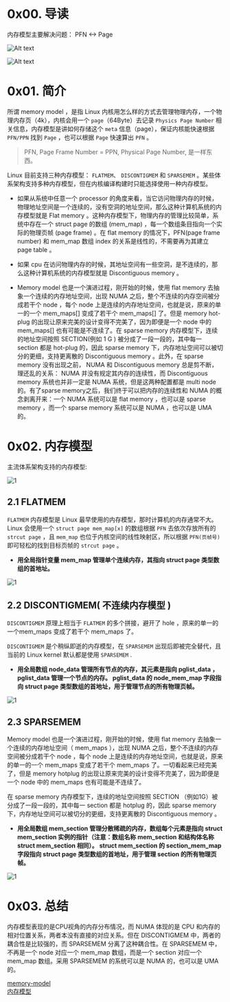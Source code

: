 # 0x00. 导读
 
内存模型主要解决问题： PFN <-> Page 

![Alt text](../../pic/linux/memory/vpn_and_pfn.png)

![Alt text](../../pic/linux/memory/page_and_pfn.png)

# 0x01. 简介

所谓 memory model ，是指 Linux 内核用怎么样的方式去管理物理内存，一个物理内存页（4k），内核会用一个 `page`（64Byte）去记录 `Physics Page Number` 相关信息，内存模型是讲如何存储这个 `meta` 信息（page），保证内核能快速根据 `PFN/PPN` 找到 `Page` ，也可以根据 `Page` 快速算出 `PFN` 。

> PFN, Page Frame Number = PPN, Physical Page Number, 是一样东西。

Linux 目前支持三种内存模型： `FLATMEM`、 `DISCONTIGMEM` 和 `SPARSEMEM` 。某些体系架构支持多种内存模型，但在内核编译构建时只能选择使用一种内存模型。

- 如果从系统中任意一个 processor 的角度来看，当它访问物理内存的时候，物理地址空间是一个连续的，没有空洞的地址空间，那么这种计算机系统的内存模型就是 Flat memory 。这种内存模型下，物理内存的管理比较简单，系统中存在一个 struct page 的数组 (mem_map) ，每一个数组条目指向一个实际的物理页帧 (page frame) 。在 flat memory 的情况下，PFN(page frame number) 和 mem_map 数组 index 的关系是线性的，不需要再为其建立 page table 。

- 如果 cpu 在访问物理内存的时候，其地址空间有一些空洞，是不连续的，那么这种计算机系统的内存模型就是 Discontiguous memory 。

- Memory model 也是一个演进过程，刚开始的时候，使用 flat memory 去抽象一个连续的内存地址空间，出现 NUMA 之后，整个不连续的内存空间被分成若干个 node ，每个 node 上是连续的内存地址空间，也就是说，原来的单一的一个 mem_maps[] 变成了若干个 mem_maps[] 了。但是 memory hot-plug 的出现让原来完美的设计变得不完美了，因为即便是一个 node 中的 mem_maps[] 也有可能是不连续了。在 sparse memory 内存模型下，连续的地址空间按照 SECTION(例如 1 G ) 被分成了一段一段的，其中每一 section 都是 hot-plug 的，因此 sparse memory 下，内存地址空间可以被切分的更细，支持更离散的 Discontiguous memory 。此外，在 sparse memory 没有出现之前， NUMA 和 Discontiguous memory 总是剪不断，理还乱的关系： NUMA 并没有规定其内存的连续性，而 Discontiguous memory 系统也并非一定是 NUMA 系统，但是这两种配置都是 multi node 的。有了sparse memory之后，我们终于可以把内存的连续性和 NUMA 的概念剥离开来：一个 NUMA 系统可以是 flat memory ，也可以是 sparse memory ，而一个 sparse memory 系统可以是 NUMA ，也可以是 UMA 的。

# 0x02. 内存模型

主流体系架构支持的内存模型:

![1](../../pic/linux/memory/memory_model_supportpng.png)

## 2.1 FLATMEM

`FLATMEM` 内存模型是 Linux 最早使用的内存模型，那时计算机的内存通常不大。
Linux 会使用一个 `struct page mem_map[x]` 的数组根据 `PFN` 去依次存放所有的 `strcut page` ，且 `mem_map` 也位于内核空间的线性映射区，所以根据 `PFN(页帧号)` 即可轻松的找到目标页帧的 `strcut page` 。

- **用全局指针变量 mem_map 管理单个连续内存，其指向 struct page 类型数组的首地址。**

![1](../../pic/linux/memory/flat_memory.png)

## 2.2 DISCONTIGMEM( 不连续内存模型 )

`DISCONTIGMEM` 原理上相当于 `FLATMEM` 的多个拼接，避开了 hole ，原来的单一的一个mem_maps 变成了若干个 mem_maps 了。

`DISCONTIGMEM` 是个稍纵即逝的内存模型，在 `SPARSEMEM` 出现后即被完全替代，且当前的 Linux kernel 默认都是使用 `SPARSEMEM` .

- **用全局数组 node_data 管理所有节点的内存，其元素是指向 pglist_data ， pglist_data 管理一个节点的内存。 pglist_data 的 node_mem_map 字段指向 struct page 类型数组的首地址，用于管理节点的所有物理页帧。**

![1](../../pic/linux/memory/discontiguous_memory.png)

## 2.3 SPARSEMEM

Memory model 也是一个演进过程，刚开始的时候，使用 flat memory 去抽象一个连续的内存地址空间（ mem_maps ），出现 NUMA 之后，整个不连续的内存空间被分成若干个 node ，每个 node 上是连续的内存地址空间，也就是说，原来的单一的一个 mem_maps 变成了若干个 mem_maps 了。一切看起来已经完美了，但是 memory hotplug 的出现让原来完美的设计变得不完美了，因为即便是一个 node 中的 mem_maps 也有可能是不连续了。

在 sparse memory 内存模型下，连续的地址空间按照 SECTION （例如1G）被分成了一段一段的，其中每一 section 都是 hotplug 的，因此 sparse memory 下，内存地址空间可以被切分的更细，支持更离散的 Discontiguous memory 。

- **用全局数组 mem_section 管理分散稀疏的内存，数组每个元素是指向 struct mem_section 实例的指针（注意：数组名称 mem_section 和结构体名称 struct mem_section 相同）。 struct mem_section 的 section_mem_map 字段指向 struct page 类型数组的首地址，用于管理 section 的所有物理页帧。**

![1](../../pic/linux/memory/sparse_memory.png)

# 0x03. 总结

内存模型表现的是CPU视角的内存分布情况，而 NUMA 体现的是 CPU 和内存的相对位置关系，两者本没有直接的对应关系。但在 DISCONTIGMEM 中，两者的耦合性是比较强的，而 SPARSEMEM 分离了这种耦合性。在 SPARSEMEM 中，不再是一个 node 对应一个 mem_map 数组，而是一个 section 对应一个 mem_map 数组。采用 SPARSEMEM 的系统可以是 NUMA 的，也可以是 UMA 的。

[memory-model](http://linux.laoqinren.net/kernel/memory-model/)   
[内存模型](https://chasinglulu.github.io/2019/05/29/%E5%86%85%E5%AD%98%E6%A8%A1%E5%9E%8B%E3%80%8Cmemory-model%E3%80%8D/)